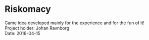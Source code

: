 # Riskomacy
Game idea developed mainly for the experience and for the fun of it!  
Project holder: Johan Ravnborg  
Date: 2016-04-15
